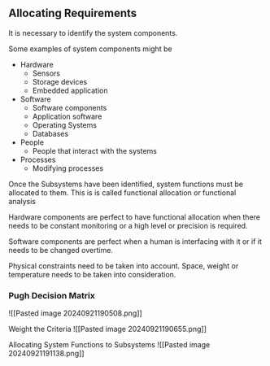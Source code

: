## Allocating Requirements

It is necessary to identify the system components.

Some examples of system components might be
- Hardware
	- Sensors
	- Storage devices
	- Embedded application
- Software
	- Software components
	- Application software
	- Operating Systems
	- Databases
- People
	- People that interact with the systems
- Processes
	- Modifying processes

Once the Subsystems have been identified, system functions must be allocated to them.
This is is called functional allocation or functional analysis

Hardware components are perfect to have functional allocation when there needs to be constant monitoring or a high level or precision is required.

Software components are perfect when a human is interfacing with it or if it needs to be changed overtime.

Physical constraints need to be taken into account. Space, weight or temperature needs to be taken into consideration.

### Pugh Decision Matrix

![[Pasted image 20240921190508.png]]

Weight the Criteria
![[Pasted image 20240921190655.png]]

Allocating System Functions to Subsystems
![[Pasted image 20240921191138.png]]